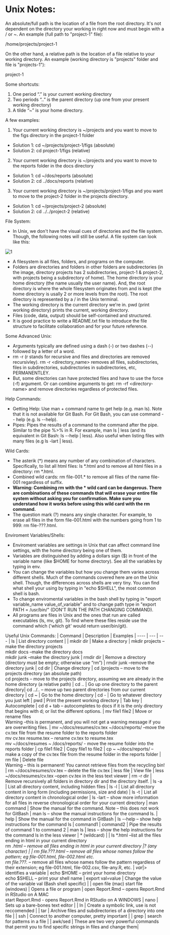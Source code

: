 # Unix Notes:
An absolute/full path is the location of a file from the root directory. It's not dependent on the directory your working in right now and must begin with a / or ~. An example (full path to "project-1" file):

/home/projects/project-1

On the other hand, a relative path is the location of a file relative to your working directory. An example (working directory is "projects" folder and file is "projects-1"):

project-1

Some shortcuts:
1) One period “.” is your current working directory
2) Two periods “..” is the parent directory (up one from your present working directory) 
3) A tilde   “~” is your home directory.

A few examples:
1. Your current working directory is ~/projects and you want to move to the figs directory in the project-1 folder
  * Solution 1: cd ~/projects/project-1/figs (absolute)
  * Solution 2:  cd project-1/figs (relative)
2. Your current working directory is ~/projects and you want to move to the reports folder in the docs directory
  * Solution 1: cd ~/dos/reports (absolute)
  * Solution 2: cd ../docs/reports (relative)
3. Your current working directory is ~/projects/project-1/figs and you want to move to the project-2 folder in the projects directory.
  * Solution 1: cd ~/projects/project-2 (absolute)
  * Solution 2: cd ../../project-2 (relative)

File System:
* In Unix, we don't have the visual cues of directories and the file system. Though, the following notes will still be useful.
A file system can look like this:

![1](https://rafalab.github.io/dsbook/productivity/img/unix/filesystem.png)
* A filesystem is all files, folders, and programs on the computer.
* Folders are directories and folders in other folders are subdirectories (in the image, directory projects has 2 subdirectories, project-1 & project-2, with projects being a subdirectory of home). The home directory is your home directory (the name usually the user name). And, the root directory is where the whole filesystem originates from and is kept (the home directory is usally 2 or more levels from the root). The root directory is represented by a / in the Unix terminal.
* The working directory is the current directory we're in. pwd (print working directory) prints the current, working directory.
* Files (code, data, output) should be self-contained and structured.
* It is good practice to write a README.txt file to introduce the file structure to facilitate collaboration and for your future reference.

Some Advanced Unix:
* Arguments typically are defined using a dash (-) or two dashes (--) followed by a letter of a word.
* rm -r (r stands for recursive and files and directories are removed recursivley). rm -r \<directory_name> removes all files, subdirectories, files in subdirectories, subdirectories in subdirectories, etc, PERMANENTLEY.
* But, some directories can have protected files and have to use the force (-f) argument. Or can combine arguments to get: rm -rf \<directory-name> and remove directories regardless of protected files. <br>

Help Commands:
* Getting Help: Use man + command name to get help (e.g. man ls). Note that it is not available for Git Bash. For Git Bash, you can use command -- help (e.g. ls --help).
* Pipes: Pipes the results of a command to the command after the pipe. Similar to the pipe %>% in R. For example, man ls | less (and its equivalent in Git Bash: ls --help | less). Also useful when listing files with many files (e.g ls -lart | less). 

Wild Cards:
* The asterik (*) means any number of any combination of characters. Specifically, to list all html files: ls *.html and to remove all html files in a directory: rm *.html.
* Combined wild cards: rm file-001.* to remove all files of the name file-001 regardless of suffix.
* <strong>Warning: Combining rm with the * wild card can be dangerous. There are combinations of these commands that will erase your entire file system without asking you for confirmation. Make sure you understand how it works before using this wild card with the rm command.</strong>
* The question mark (?) means any single character. For example, to erase all files in the  form file-001.html with the numbers going from 1 to 999: rm file-???.html.

Enviroment Variables/Shells:
* Enviroment variables are settings in Unix that can affect command line settings, with the home directory being one of them.
* Variables are distinguished by adding a dollars sign ($) in front of the variable name (like $HOME for home directory). See all the variables by typing in env.
* You can change the variables but how you change them varies across different shells. Much of the commands covered here are on the Unix shell. Though, the differences across shells are very tiny. You can find what shell your using by typing in "echo $SHELL", the most common shell is bash.
* To change enviromental variables in the bash shell by typing in "export variable_name value_of_variable" and to change path type in "export PATH = /usr/bin/" (DON'T RUN THE PATH CHANGING COMMAND).
* All programs are files in Unix and the ones that run are called executables (ls, mv, git). To find where these files reside use the command which ('which git' would return user/bin/git).

Useful Unix Commands:
| Command | Description | Examples
| ---- | --- | --- 
| ls | List directory content | 
| mkdir dir | Make a directory | mkdir projects –make the directory projects <br> mkdir docs –make the directory docs <br> mkdir junk –make the directory junk
| rmdir dir | Remove a directory (directory must be empty; otherwise use “rm”) | rmdir junk –remove the directory junk
| cd dir | Change directory | cd /projects – move to the projects directory (an absolute path) <br> cd projects – move to the projects directory, assuming we are already in the home directory (a relative path)
| cd .. | Go up one directory to the parent directory| cd ../.. – move up two parent directories from our current directory
| cd ~ | Go to the home directory
| cd - | Go to whatever directory you just left
| pwd | Print the present working directory
| Tab key | Autocomplete | cd d + tab – autocompletes to docs if it is the only directory that begins with d; or list the different options.
| mv file1 file2 | Move or rename files <br> Warning –this is permanent, and you will not get a warning message if you are overwriting files. | mv ~/docs/resumes/cv.tex ~/docs/reports/ –move the cv.tex file from the resume folder to the reports folder <br> mv cv.tex resume.tex – rename cv.tex to resume.tex <br> mv ~/docs/resumes ~ /docs/reports/ - move the resume folder into the reports folder
| cp file1 file2 | Copy file1 to file2 | cp ~ ~/docs/reports/ – make a copy of the cv.tex file from the resume folder in the reports folder
| rm file | Delete file <br> Warning – this is permanent! You cannot retrieve files from the recycling bin! | rm ~/docs/resumes/cv.tex – delete the file cv.tex
| less file | View file | less ~/docs/resumes/cv.tex –open cv.tex in the less text viewer
| rm -r dir | Remove recursively all folders in directory dir and the directory itself.
| ls -a | List all directory content, including hidden files
| ls -l | List all directory content in long form (including permissions, size and date)
| ls -t | List all directory content in chronological order | ls -lart – show more information for all files in reverse chronological order for your current directory
| man command | Show the manual for the command. Note – this does not work for GitBash | man ls – show the manual instructions for the command ls.
| help | Show the manual for the command in GitBash | ls --help – show help instructions for the command ls
| command1 &#124; command2 | Pipe the results of command 1 to command 2 | man ls | less – show the help instructions for the command ls in the less viewer
| * (wildcard) | | ls *.html –list all the files ending in html in your current directory <br> rm *.html – remove all files ending in html in your current directory
|? (any character) | | rm file.???.html – remove all files whose names follow the pattern; eg file-001.html, file-002.html etc. <br> rm file.???.* – remove all files whose names follow the pattern regardless of their extension; eg file-001.html, file-002.csv, file-any.R, etc.
| $var | >$ identifies a variable | echo $HOME – print your home directory <br> echo $SHELL – print your shell name
| export val=value | Change the value of the variable val (Bash shell specific) | 
| open file (mac) start file (windows) | Opens a file or program | open Report.Rmd – opens Report.Rmd in RStudio on A MAC<br> start Report.Rmd - opens Report.Rmd in RStudio on A WINDOWS
| nano |  Sets up a bare-bones text editor | 
| ln | Create a symbolic link, use is not reccomended |
| tar | Archive files and subdirectories of a directory into one file |
| ssh  | Connect to another computer, pretty important |
| grep | search for patterns in a file |
| awk/sed | These are two very powerful commands that permit you to find specific strings in files and change them|
